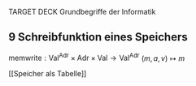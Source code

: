 TARGET DECK
Grundbegriffe der Informatik

9 Schreibfunktion eines Speichers
---
$\text{memwrite} : \text{Val}^{\text{Adr}} \times \text{Adr} \times \text{Val} \rightarrow \text{Val}^{\text{Adr}}$
$(m, a, v) \mapsto m$
<!--ID: 1707066616804-->

[[Speicher als Tabelle]]